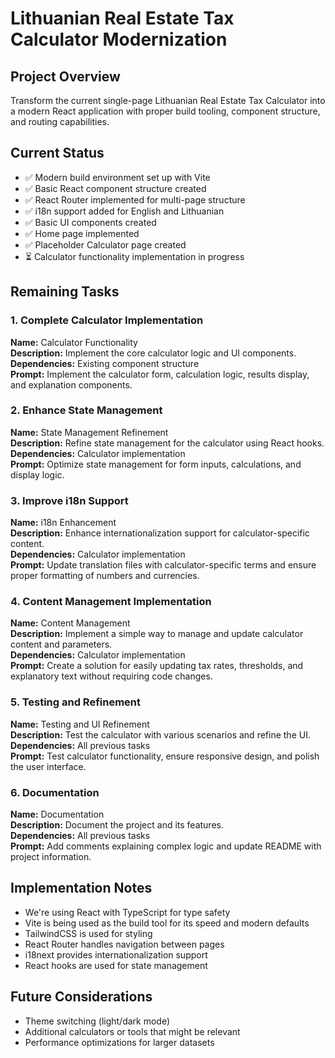 # Lithuanian Real Estate Tax Calculator Modernization

## Project Overview
Transform the current single-page Lithuanian Real Estate Tax Calculator into a modern React application with proper build tooling, component structure, and routing capabilities.

## Current Status
- ✅ Modern build environment set up with Vite
- ✅ Basic React component structure created
- ✅ React Router implemented for multi-page structure
- ✅ i18n support added for English and Lithuanian
- ✅ Basic UI components created
- ✅ Home page implemented
- ✅ Placeholder Calculator page created
- ⏳ Calculator functionality implementation in progress

## Remaining Tasks

### 1. Complete Calculator Implementation
**Name:** Calculator Functionality  
**Description:** Implement the core calculator logic and UI components.  
**Dependencies:** Existing component structure  
**Prompt:** Implement the calculator form, calculation logic, results display, and explanation components.

### 2. Enhance State Management
**Name:** State Management Refinement  
**Description:** Refine state management for the calculator using React hooks.  
**Dependencies:** Calculator implementation  
**Prompt:** Optimize state management for form inputs, calculations, and display logic.

### 3. Improve i18n Support
**Name:** i18n Enhancement  
**Description:** Enhance internationalization support for calculator-specific content.  
**Dependencies:** Calculator implementation  
**Prompt:** Update translation files with calculator-specific terms and ensure proper formatting of numbers and currencies.

### 4. Content Management Implementation
**Name:** Content Management  
**Description:** Implement a simple way to manage and update calculator content and parameters.  
**Dependencies:** Calculator implementation  
**Prompt:** Create a solution for easily updating tax rates, thresholds, and explanatory text without requiring code changes.

### 5. Testing and Refinement
**Name:** Testing and UI Refinement  
**Description:** Test the calculator with various scenarios and refine the UI.  
**Dependencies:** All previous tasks  
**Prompt:** Test calculator functionality, ensure responsive design, and polish the user interface.

### 6. Documentation
**Name:** Documentation  
**Description:** Document the project and its features.  
**Dependencies:** All previous tasks  
**Prompt:** Add comments explaining complex logic and update README with project information.

## Implementation Notes

- We're using React with TypeScript for type safety
- Vite is being used as the build tool for its speed and modern defaults
- TailwindCSS is used for styling
- React Router handles navigation between pages
- i18next provides internationalization support
- React hooks are used for state management

## Future Considerations

- Theme switching (light/dark mode)
- Additional calculators or tools that might be relevant
- Performance optimizations for larger datasets
